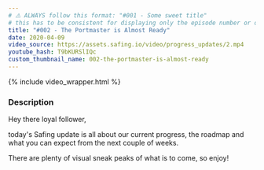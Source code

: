 ```yaml
---
# ⚠️ ALWAYS follow this format: "#001 - Some sweet title"
# this has to be consistent for displaying only the episode number or only the title
title: "#002 - The Portmaster is Almost Ready"
date: 2020-04-09
video_source: https://assets.safing.io/video/progress_updates/2.mp4
youtube_hash: T9bKURSlIQc
custom_thumbnail_name: 002-the-portmaster-is-almost-ready
---
```


{% include video_wrapper.html %}

### Description

Hey there loyal follower,

today's Safing update is all about our current progress, the roadmap and what you can expect from the next couple of weeks.

There are plenty of visual sneak peaks of what is to come, so enjoy!
